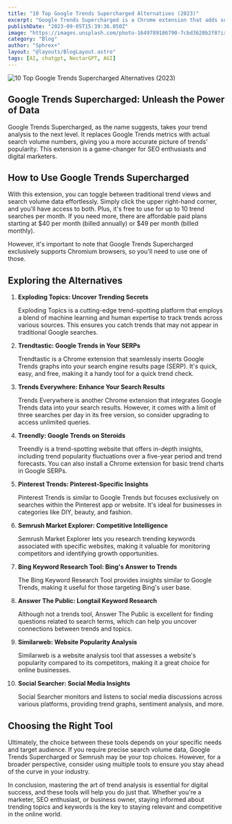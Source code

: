 ```yaml
---
title: "10 Top Google Trends Supercharged Alternatives (2023)"
excerpt: "Google Trends Supercharged is a Chrome extension that adds search volume data to Google Trends graphs"
publishDate: "2023-09-05T15:39:36.050Z"
image: "https://images.unsplash.com/photo-1649789186790-7cbd3620b2f8?ixlib=rb-4.0.3&ixid=M3wxMjA3fDB8MHxwaG90by1wYWdlfHx8fGVufDB8fHx8fA%3D%3D&auto=format&fit=crop&w=1470&q=80"
category: "Blog"
author: "Sphrex+"
layout: "@layouts/BlogLayout.astro"
tags: [AI, chatgpt, NectarGPT, AGI]
---
```


<p><img src="https://images.unsplash.com/photo-1616499370260-485b3e5ed653?ixlib=rb-4.0.3&ixid=M3wxMjA3fDB8MHxwaG90by1wYWdlfHx8fGVufDB8fHx8fA%3D%3D&auto=format&fit=crop&w=1470&q=80" alt="10 Top Google Trends Supercharged Alternatives (2023)" /></p>

<h2 id="google-trends-supercharged-unleash-the-power-of-data-h1-">Google Trends Supercharged: Unleash the Power of Data </h2>
<p>Google Trends Supercharged, as the name suggests, takes your trend analysis to the next level. It replaces Google Trends metrics with actual search volume numbers, giving you a more accurate picture of trends&#39; popularity. This extension is a game-changer for SEO enthusiasts and digital marketers.</p>
<h2 id="how-to-use-google-trends-supercharged-h2-">How to Use Google Trends Supercharged </h2>
<p>With this extension, you can toggle between traditional trend views and search volume data effortlessly. Simply click the upper right-hand corner, and you&#39;ll have access to both. Plus, it&#39;s free to use for up to 10 trend searches per month. If you need more, there are affordable paid plans starting at $40 per month (billed annually) or $49 per month (billed monthly).</p>
<p>However, it&#39;s important to note that Google Trends Supercharged exclusively supports Chromium browsers, so you&#39;ll need to use one of those.</p>
<h2 id="exploring-the-alternatives-h2-">Exploring the Alternatives </h2>
<ol>
<li><p><strong>Exploding Topics: Uncover Trending Secrets</strong> </p>
<p>Exploding Topics is a cutting-edge trend-spotting platform that employs a blend of machine learning and human expertise to track trends across various sources. This ensures you catch trends that may not appear in traditional Google searches.</p>
</li>
<li><p><strong>Trendtastic: Google Trends in Your SERPs</strong> </p>
<p>Trendtastic is a Chrome extension that seamlessly inserts Google Trends graphs into your search engine results page (SERP). It&#39;s quick, easy, and free, making it a handy tool for a quick trend check.</p>
</li>
<li><p><strong>Trends Everywhere: Enhance Your Search Results</strong> </p>
<p>Trends Everywhere is another Chrome extension that integrates Google Trends data into your search results. However, it comes with a limit of three searches per day in its free version, so consider upgrading to access unlimited queries.</p>
</li>
<li><p><strong>Treendly: Google Trends on Steroids</strong> </p>
<p>Treendly is a trend-spotting website that offers in-depth insights, including trend popularity fluctuations over a five-year period and trend forecasts. You can also install a Chrome extension for basic trend charts in Google SERPs.</p>
</li>
<li><p><strong>Pinterest Trends: Pinterest-Specific Insights</strong> </p>
<p>Pinterest Trends is similar to Google Trends but focuses exclusively on searches within the Pinterest app or website. It&#39;s ideal for businesses in categories like DIY, beauty, and fashion.</p>
</li>
<li><p><strong>Semrush Market Explorer: Competitive Intelligence</strong> </p>
<p>Semrush Market Explorer lets you research trending keywords associated with specific websites, making it valuable for monitoring competitors and identifying growth opportunities.</p>
</li>
<li><p><strong>Bing Keyword Research Tool: Bing&#39;s Answer to Trends</strong> </p>
<p>The Bing Keyword Research Tool provides insights similar to Google Trends, making it useful for those targeting Bing&#39;s user base.</p>
</li>
<li><p><strong>Answer The Public: Longtail Keyword Research</strong> </p>
<p>Although not a trends tool, Answer The Public is excellent for finding questions related to search terms, which can help you uncover connections between trends and topics.</p>
</li>
<li><p><strong>Similarweb: Website Popularity Analysis</strong> </p>
<p>Similarweb is a website analysis tool that assesses a website&#39;s popularity compared to its competitors, making it a great choice for online businesses.</p>
</li>
<li><p><strong>Social Searcher: Social Media Insights</strong> </p>
<p>Social Searcher monitors and listens to social media discussions across various platforms, providing trend graphs, sentiment analysis, and more.</p>
</li>
</ol>
<h2 id="choosing-the-right-tool-h2-">Choosing the Right Tool </h2>
<p>Ultimately, the choice between these tools depends on your specific needs and target audience. If you require precise search volume data, Google Trends Supercharged or Semrush may be your top choices. However, for a broader perspective, consider using multiple tools to ensure you stay ahead of the curve in your industry.</p>
<p>In conclusion, mastering the art of trend analysis is essential for digital success, and these tools will help you do just that. Whether you&#39;re a marketer, SEO enthusiast, or business owner, staying informed about trending topics and keywords is the key to staying relevant and competitive in the online world.</p>